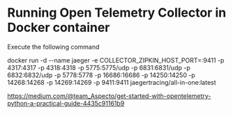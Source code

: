 # Running Open Telemetry Collector in Docker container  
Execute the following command  

docker run -d --name jaeger  -e COLLECTOR_ZIPKIN_HOST_PORT=:9411 -p 4317:4317 -p 4318:4318 -p 5775:5775/udp  -p 6831:6831/udp -p 6832:6832/udp  -p 5778:5778  -p 16686:16686  -p 14250:14250 -p 14268:14268 -p 14269:14269 -p 9411:9411 jaegertracing/all-in-one:latest  

https://medium.com/@team_Aspecto/get-started-with-opentelemetry-python-a-practical-guide-4435c91161b9
